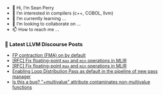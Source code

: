 - 👋 Hi, I’m Sean Perry
- 👀 I’m interested in compilers (c++, COBOL, llvm)
- 🌱 I’m currently learning ...
- 💞️ I’m looking to collaborate on ...
- 📫 How to reach me ...

<!---
s66perry/s66perry is a ✨ special ✨ repository because its `README.md` (this file) appears on your GitHub profile.
You can click the Preview link to take a look at your changes.
--->
### 📕 Latest LLVM Discourse Posts

<!-- DISCOURSE-LLVM:START -->
- [FP contraction &lpar;FMA&rpar; on by default](https://discourse.llvm.org/t/fp-contraction-fma-on-by-default/64975#post_4)
- [[RFC] Fix floating-point `max` and `min` operations in MLIR](https://discourse.llvm.org/t/rfc-fix-floating-point-max-and-min-operations-in-mlir/72671#post_2)
- [[RFC] Fix floating-point `max` and `min` operations in MLIR](https://discourse.llvm.org/t/rfc-fix-floating-point-max-and-min-operations-in-mlir/72671#post_1)
- [Enabling Loop Distribution Pass as default in the pipeline of new pass manager](https://discourse.llvm.org/t/enabling-loop-distribution-pass-as-default-in-the-pipeline-of-new-pass-manager/58477?page=2#post_22)
- [Is this a bug? &quot;+multivalue&quot; attribute contaminates non-multivalue functions](https://discourse.llvm.org/t/is-this-a-bug-multivalue-attribute-contaminates-non-multivalue-functions/72668#post_2)
<!-- DISCOURSE-LLVM:END -->
